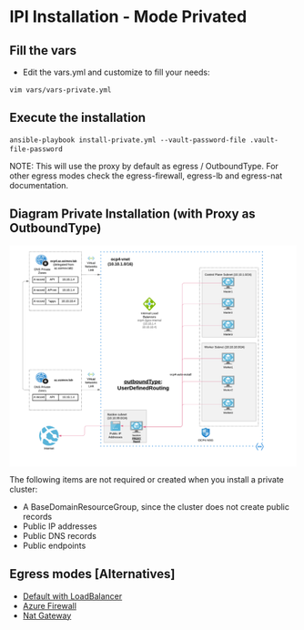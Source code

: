 # IPI Installation - Mode Privated

## Fill the vars

* Edit the vars.yml and customize to fill your needs:

```
vim vars/vars-private.yml
```

## Execute the installation

```
ansible-playbook install-private.yml --vault-password-file .vault-file-password
```

NOTE: This will use the proxy by default as egress / OutboundType. For other egress modes check the egress-firewall, egress-lb and egress-nat documentation.

## Diagram Private Installation (with Proxy as OutboundType)

<img align="center" width="750" src="pics/egress_azure_proxy.png">

The following items are not required or created when you install a private cluster:

* A BaseDomainResourceGroup, since the cluster does not create public records
* Public IP addresses
* Public DNS records
* Public endpoints

## Egress modes [Alternatives]

* [Default with LoadBalancer](/docs/egress-default.md)
* [Azure Firewall](/docs/egress-firewall.md)
* [Nat Gateway](/docs/egress-nat.md)



